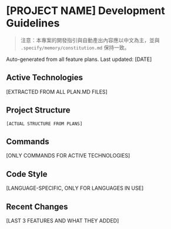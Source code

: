# [PROJECT NAME] Development Guidelines

> 注意：本專案的開發指引與自動產出內容應以中文為主，並與 `.specify/memory/constitution.md` 保持一致。

Auto-generated from all feature plans. Last updated: [DATE]

## Active Technologies

[EXTRACTED FROM ALL PLAN.MD FILES]

## Project Structure

```text
[ACTUAL STRUCTURE FROM PLANS]
```

## Commands

[ONLY COMMANDS FOR ACTIVE TECHNOLOGIES]

## Code Style

[LANGUAGE-SPECIFIC, ONLY FOR LANGUAGES IN USE]

## Recent Changes

[LAST 3 FEATURES AND WHAT THEY ADDED]

<!-- MANUAL ADDITIONS START -->
<!-- MANUAL ADDITIONS END -->
